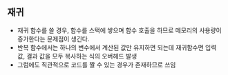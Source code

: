 ## 재귀

* 재귀 함수를 쓸 경우, 함수를 스택에 쌓으며 함수 호출을 하므로 메모리의 사용량이 증가한다는 문제점이 생긴다.
* 반복 함수에서는 하나의 변수에서 계산된 값만 유지하면 되는데 재귀함수면 입력 값, 결과 값을 모두 복사하는 식의 오버헤드 발생
* 그럼에도 직관적으로 코드를 짤 수 있는 경우가 존재하므로 쓰임